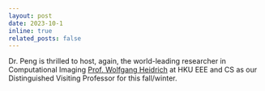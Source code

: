 ```yaml
---
layout: post
date: 2023-10-1
inline: true
related_posts: false
---
```

Dr. Peng is thrilled to host, again, the world-leading researcher in Computational Imaging [Prof. Wolfgang Heidrich](https://datascience.hku.hk/2023/10/ids-distinguished-speaker-series-4-learned-imaging-systems/) at HKU EEE and CS as our Distinguished Visiting Professor for this fall/winter.